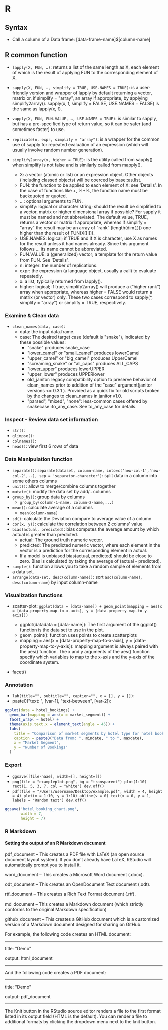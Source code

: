 # R

## Syntax

- Call a column of a Data frame: [data-frame-name]$[column-name]

## R common function

- `lapply(X, FUN, …)`: returns a list of the same length as X, each element of which is the result of applying FUN to the corresponding element of X.
- `sapply(X, FUN, …, simplify = TRUE, USE.NAMES = TRUE)`:  is a user-friendly version and wrapper of lapply by default returning a vector, matrix or, if simplify = "array", an array if appropriate, by applying simplify2array(). sapply(x, f, simplify = FALSE, USE.NAMES = FALSE) is the same as lapply(x, f).
- `vapply(X, FUN, FUN.VALUE, …, USE.NAMES = TRUE)`: is similar to sapply, but has a pre-specified type of return value, so it can be safer (and sometimes faster) to use.
- `replicate(n, expr, simplify = "array")`: is a wrapper for the common use of sapply for repeated evaluation of an expression (which will usually involve random number generation).
- `simplify2array(x, higher = TRUE)`: is the utility called from sapply() when simplify is not false and is similarly called from mapply().

  - X: a vector (atomic or list) or an expression object. Other objects (including classed objects) will be coerced by base::as.list.
  - FUN: the function to be applied to each element of X: see ‘Details’. In the case of functions like +, %*%, the function name must be backquoted or quoted.
  - …: optional arguments to FUN.
  - simplify: logical or character string; should the result be simplified to a vector, matrix or higher dimensional array if possible? For sapply it must be named and not abbreviated. The default value, TRUE, returns a vector or matrix if appropriate, whereas if simplify = "array" the result may be an array of “rank” (length(dim(.))) one higher than the result of FUN(X[[i]]).
  - USE.NAMES: logical; if TRUE and if X is character, use X as names for the result unless it had names already. Since this argument follows … its name cannot be abbreviated.
  - FUN.VALUE: a (generalized) vector; a template for the return value from FUN. See ‘Details’.
  - n: integer: the number of replications.
  - expr: the expression (a language object, usually a call) to evaluate repeatedly.
  - x: a list, typically returned from lapply().
  - higher: logical; if true, simplify2array() will produce a (“higher rank”) array when appropriate, whereas higher = FALSE would return a matrix (or vector) only. These two cases correspond to sapply(*, simplify = "array") or simplify = TRUE, respectively.

### Examine & Clean data

- `clean_names(data, case)`: 
  - data: the input data.frame.
  - case: The desired target case (default is "snake"), indicated by these possible values:
    - "snake" produces snake_case
    - "lower_camel" or "small_camel" produces lowerCamel
    - "upper_camel" or "big_camel" produces UpperCamel
    - "screaming_snake" or "all_caps" produces ALL_CAPS
    - "lower_upper" produces lowerUPPER
    - "upper_lower" produces UPPERlower
    - old_janitor: legacy compatibility option to preserve behavior of clean_names prior to addition of the "case" argument(janitor versions <= 0.3.1 ). Provided as a quick fix for old scripts broken by the changes to clean_names in janitor v1.0.
    - "parsed", "mixed", "none": less-common cases offered by snakecase::to_any_case. See to_any_case for details.

### Inspect - Review data set information

- `str()`:
- `glimpse()`:
- `colnames()`:
- `head()`: view first 6 rows of data

### Data Manipulation function

- `separate()`: `separate(dataset, column-name, into=c('new-col-1','new-col-2',..), sep = 'separator-character')`: split data in a column into some others columns
- `unit()`: allow to merge/combine columns together
- `mutate()`: modify the data set by add/.. columns
- `group_by()`: group data by columns
  - `group_by(column-1-name, column-2-name,...)`
- `mean()`: calculate average of a columns
  - `mean(column-name)` 
- `sd()`: calculate the Deviation compare to average value of a column
- `cor(x, y))`: calculate the correlation between 2 columns' value
- `bias(actual, predicted)`: bias computes the average amount by which actual is greater than predicted.
  - actual: The ground truth numeric vector.
  - predicted: The predicted numeric vector, where each element in the vector is a prediction for the corresponding element in actual.
  - If a model is unbiased bias(actual, predicted) should be close to zero. Bias is calculated by taking the average of (actual - predicted).
- `sample()`: function allows you to take a random sample of elements from a data set. 
- `arrange(data-set, desc(column-name))`: sort `asc(column-name)`, `desc(column-name`) by input column-name

### Visualization functions

- scatter-plot: `ggplot(data = [data-name]) + geom_point(mapping = aes(x = [data-property-map-to-x-axis], y = [data-property-map-to-y-axis]))`
  - ggplot(datadata = [data-name]): The first argument of the ggplot() function is the data set to use in the plot.
  - geom_point(): function uses points to create scatterplots
  - mapping = aes(x = [data-property-map-to-x-axis], y = [data-property-map-to-y-axis]): mapping argument is always paired with the aes() function. The x and y arguments of the aes() function specify which variables to map to the x-axis and the y-axis of the coordinate system. 

- facet()

### Annotation

- `lab(title="", subtitle="", caption="", x = [], y = [])`:
- paste0("text: ", [var-1], "text-between", [var-2]):

```r
ggplot(data = hotel_bookings) +
  geom_bar(mapping = aes(x = market_segment)) +
  facet_wrap( ~ hotel) +
  theme(axis.text.x = element_text(angle = 45)) +
  labs(
    title = "Comparison of market segments by hotel type for hotel bookings",
    caption = paste0("Data from: ", mindate, " to ", maxdate),
    x = "Market Segment",
    y = "Number of Bookings"
  )
```


### Export

- `ggsave([file-naae], width=[], height=[])`
- `png(file = "exampleplot.png", bg = "transparent") plot(1:10) rect(1, 5, 3, 7, col = "white") dev.off()`
- `pdf(file = "/Users/username/Desktop/example.pdf", width = 4, height = 4) plot(x = 1:10, y = 1:10) abline(v = 0) text(x = 0, y = 1, labels = "Random text") dev.off()`

```r
ggsave('hotel_booking_chart.png',
       width = 7,
       height = 7)
```

### R Markdown

#### Setting the output of an R Markdown document

pdf_document – This creates a PDF file with LaTeX (an open source document layout system). If you don’t already have LaTeX, RStudio will automatically prompt you to install it.

word_document – This creates a Microsoft Word document (.docx).

odt_document – This creates an OpenDocument Text document (.odt).

rtf_document – This creates a Rich Text Format document (.rtf).  

md_document – This creates a Markdown document (which strictly conforms to the original Markdown specification)

github_document – This creates a GitHub document which is a customized version of a Markdown document designed for sharing on GitHub.

For example, the following code creates an HTML document:

---

title: "Demo"

output: html_document

---

And the following code creates a PDF document:

---

title: "Demo"

output: pdf_document

---

The Knit button in the RStudio source editor renders a file to the first format listed in its output field (HTML is the default). You can render a file to additional formats by clicking the dropdown menu next to the knit button.